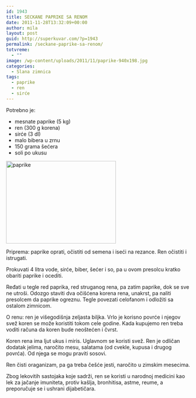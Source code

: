 ```yaml
---
id: 1943
title: SECKANE PAPRIKE SA RENOM
date: 2011-11-28T13:32:09+00:00
author: mila
layout: post
guid: http://superkuvar.com/?p=1943
permalink: /seckane-paprike-sa-renom/
totvreme:
  - ""
image: /wp-content/uploads/2011/11/paprike-940x198.jpg
categories:
  - Slana zimnica
tags:
  - paprike
  - ren
  - sirće
---
```

Potrebno je:

  * mesnate paprike (5 kg)
  * ren (300 g korena)
  * sirće (3 dl)
  * malo bibera u zrnu
  * 150 grama šećera
  * soli po ukusu

[<img class="alignnone size-medium wp-image-8802" src="//superkuvar.com/wp-content/uploads/2011/11/paprike-300x225.jpg" alt="paprike" width="300" height="225" />](//superkuvar.com/wp-content/uploads/2011/11/paprike.jpg)

Priprema: paprike oprati, očistiti od semena i iseći na rezance. Ren očistiti i istrugati.

Prokuvati 4 litra vode, sirće, biber, šećer i so, pa u ovom presolcu kratko obariti paprike i ocediti.

Ređati u tegle red paprika, red struganog rena, pa zatim paprike, dok se sve ne utroši. Odozgo staviti dva očišćena korena rena, unakrst, pa naliti presolcem da paprike ogreznu. Tegle povezati celofanom i odložiti sa ostalom zimnicom.

O renu: ren je višegodišnja zeljasta biljka. Vrlo je korisno povrće i njegov svež koren se može koristiti tokom cele godine. Kada kupujemo ren treba voditi računa da koren bude neoštećen i čvrst.

Koren rena ima ljut ukus i miris. Uglavnom se koristi svež. Ren je odličan dodatak jelima, naročito mesu, salatama (od cvekle, kupusa i drugog povrća). Od njega se mogu praviti sosovi.

Ren čisti oraganizam, pa ga treba češće jesti, naročito u zimskim mesecima.

Zbog lekovitih sastojaka koje sadrži, ren se koristi u narodnoj medicini kao lek za jačanje imuniteta, protiv kašlja, bronhitisa, astme, reume, a preporučuje se i ushrani dijabetičara.